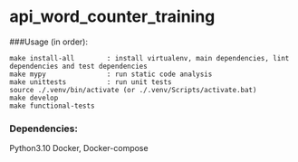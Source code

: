 # api_word_counter_training
###Usage (in order):
``` 
make install-all        : install virtualenv, main dependencies, lint dependencies and test dependencies
make mypy               : run static code analysis
make unittests          : run unit tests
source ./.venv/bin/activate (or ./.venv/Scripts/activate.bat)
make develop
make functional-tests

```

### Dependencies:
Python3.10
Docker, Docker-compose 
